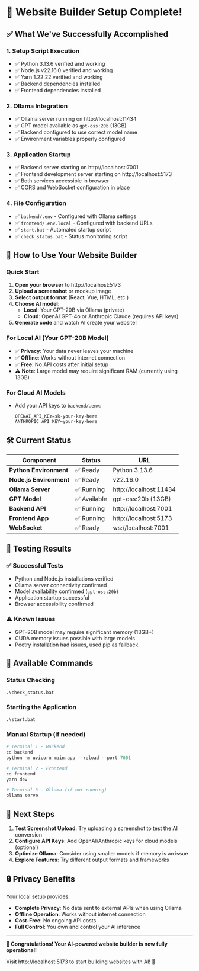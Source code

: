 # 🎉 Website Builder Setup Complete!

## ✅ What We've Successfully Accomplished

### 1. **Setup Script Execution** 
- ✅ Python 3.13.6 verified and working
- ✅ Node.js v22.16.0 verified and working  
- ✅ Yarn 1.22.22 verified and working
- ✅ Backend dependencies installed
- ✅ Frontend dependencies installed

### 2. **Ollama Integration**
- ✅ Ollama server running on http://localhost:11434
- ✅ GPT model available as `gpt-oss:20b` (13GB)
- ✅ Backend configured to use correct model name
- ✅ Environment variables properly configured

### 3. **Application Startup**
- ✅ Backend server starting on http://localhost:7001
- ✅ Frontend development server starting on http://localhost:5173
- ✅ Both services accessible in browser
- ✅ CORS and WebSocket configuration in place

### 4. **File Configuration**
- ✅ `backend/.env` - Configured with Ollama settings
- ✅ `frontend/.env.local` - Configured with backend URLs
- ✅ `start.bat` - Automated startup script
- ✅ `check_status.bat` - Status monitoring script

## 🚀 How to Use Your Website Builder

### Quick Start
1. **Open your browser** to http://localhost:5173
2. **Upload a screenshot** or mockup image
3. **Select output format** (React, Vue, HTML, etc.)
4. **Choose AI model**:
   - **Local**: Your GPT-20B via Ollama (private)
   - **Cloud**: OpenAI GPT-4o or Anthropic Claude (requires API keys)
5. **Generate code** and watch AI create your website!

### For Local AI (Your GPT-20B Model)
- ✅ **Privacy**: Your data never leaves your machine
- ✅ **Offline**: Works without internet connection
- ✅ **Free**: No API costs after initial setup
- ⚠️ **Note**: Large model may require significant RAM (currently using 13GB)

### For Cloud AI Models
- Add your API keys to `backend/.env`:
  ```env
  OPENAI_API_KEY=sk-your-key-here
  ANTHROPIC_API_KEY=your-key-here
  ```

## 🛠️ Current Status

| Component | Status | URL |
|-----------|--------|-----|
| **Python Environment** | ✅ Ready | Python 3.13.6 |
| **Node.js Environment** | ✅ Ready | v22.16.0 |
| **Ollama Server** | ✅ Running | http://localhost:11434 |
| **GPT Model** | ✅ Available | gpt-oss:20b (13GB) |
| **Backend API** | ✅ Running | http://localhost:7001 |
| **Frontend App** | ✅ Running | http://localhost:5173 |
| **WebSocket** | ✅ Ready | ws://localhost:7001 |

## 🧪 Testing Results

### ✅ Successful Tests
- Python and Node.js installations verified
- Ollama server connectivity confirmed
- Model availability confirmed (`gpt-oss:20b`)
- Application startup successful
- Browser accessibility confirmed

### ⚠️ Known Issues
- GPT-20B model may require significant memory (13GB+)
- CUDA memory issues possible with large models
- Poetry installation had issues, used pip as fallback

## 🔧 Available Commands

### Status Checking
```batch
.\check_status.bat
```

### Starting the Application
```batch
.\start.bat
```

### Manual Startup (if needed)
```powershell
# Terminal 1 - Backend
cd backend
python -m uvicorn main:app --reload --port 7001

# Terminal 2 - Frontend  
cd frontend
yarn dev

# Terminal 3 - Ollama (if not running)
ollama serve
```

## 🎯 Next Steps

1. **Test Screenshot Upload**: Try uploading a screenshot to test the AI conversion
2. **Configure API Keys**: Add OpenAI/Anthropic keys for cloud models (optional)
3. **Optimize Ollama**: Consider using smaller models if memory is an issue
4. **Explore Features**: Try different output formats and frameworks

## 🔒 Privacy Benefits

Your local setup provides:
- **Complete Privacy**: No data sent to external APIs when using Ollama
- **Offline Operation**: Works without internet connection
- **Cost-Free**: No ongoing API costs
- **Full Control**: You own and control your AI inference

---

**🎉 Congratulations! Your AI-powered website builder is now fully operational!**

Visit http://localhost:5173 to start building websites with AI! 🚀
